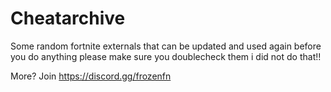 # Cheatarchive

Some random fortnite externals that can be updated and used again before you do anything please make sure you doublecheck them i did not do that!!

More? Join https://discord.gg/frozenfn
